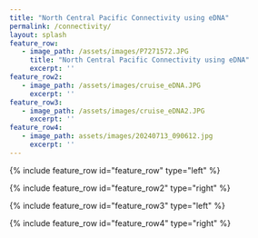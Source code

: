 ```yaml
---
title: "North Central Pacific Connectivity using eDNA"
permalink: /connectivity/
layout: splash
feature_row:
   - image_path: /assets/images/P7271572.JPG
     title: "North Central Pacific Connectivity using eDNA"
     excerpt: ''
feature_row2:
   - image_path: /assets/images/cruise_eDNA.JPG
     excerpt: ''  
feature_row3:
   - image_path: /assets/images/cruise_eDNA2.JPG
     excerpt: ''
feature_row4:
   - image_path: assets/images/20240713_090612.jpg
     excerpt: ''
---
```

{% include feature_row id="feature_row" type="left" %}

{% include feature_row id="feature_row2" type="right" %}

{% include feature_row id="feature_row3" type="left" %}

{% include feature_row id="feature_row4" type="right" %}
